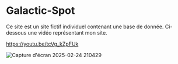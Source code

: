 # Galactic-Spot

Ce site est un site fictif individuel contenant une base de donnée. Ci-dessous une vidéo représentant mon site.

https://youtu.be/tcVg_kZpFUk

![Capture d'écran 2025-02-24 210429](https://github.com/user-attachments/assets/c0ebab52-22fd-458d-a4b5-3079ea692fcd)
